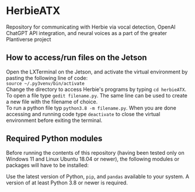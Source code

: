 # HerbieATX
 Repository for communicating with Herbie via vocal detection, OpenAI ChatGPT API integration, and neural voices as a part of the greater Plantiverse project


## How to access/run files on the Jetson
Open the LXTerminal on the Jetson, and activate the virtual environment by pasting the following line of code:  
 ```source ~/.py3venv/bin/activate```  
Change the directory to access Herbie's programs by typing `cd herbieATX`. To open a file type `gedit filename.py`. The same line can be used to create a new file with the filename of choice.  
To run a python file typ `python3.8 -m filename.py`. When you are done accessing and running code type `deactivate` to close the virtual environment before exiting the terminal.  

## Required Python modules
Before running the contents of this repository (having been tested only on Windows 11 and Linux Ubuntu 18.04 or newer), the following modules or packages will have to be installed:  

Use the latest version of Python, `pip`, and `pandas` available to your system. A version of at least Python 3.8 or newer is required. 
